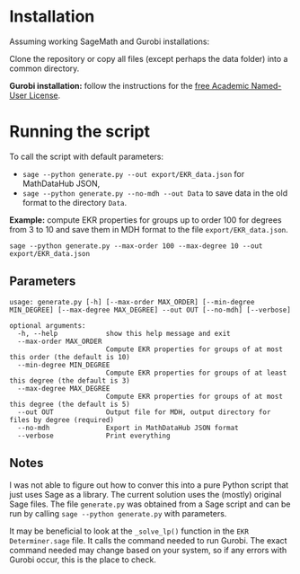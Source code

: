 # Installation

Assuming working SageMath and Gurobi installations:

Clone the repository or copy all files (except perhaps the data folder) into a common directory.

**Gurobi installation:** follow the instructions for the [free Academic Named-User License](https://www.gurobi.com/features/academic-named-user-license/).

# Running the script

To call the script with default parameters:

- `sage --python generate.py --out export/EKR_data.json` for MathDataHub JSON,
- `sage --python generate.py --no-mdh --out Data` to save data in the old format to the directory `Data`.

**Example:** compute EKR properties for groups up to order 100 for degrees from 3 to 10 and save them in MDH format to the file `export/EKR_data.json`.

```
sage --python generate.py --max-order 100 --max-degree 10 --out export/EKR_data.json
```

## Parameters

```
usage: generate.py [-h] [--max-order MAX_ORDER] [--min-degree MIN_DEGREE] [--max-degree MAX_DEGREE] --out OUT [--no-mdh] [--verbose]

optional arguments:
  -h, --help            show this help message and exit
  --max-order MAX_ORDER
                        Compute EKR properties for groups of at most this order (the default is 10)
  --min-degree MIN_DEGREE
                        Compute EKR properties for groups of at least this degree (the default is 3)
  --max-degree MAX_DEGREE
                        Compute EKR properties for groups of at most this degree (the default is 5)
  --out OUT             Output file for MDH, output directory for files by degree (required)
  --no-mdh              Export in MathDataHub JSON format
  --verbose             Print everything
```

## Notes

I was not able to figure out how to conver this into a pure Python script that just uses Sage as a library. The current solution uses the (mostly) original Sage files. The file `generate.py` was obtained from a Sage script and can be run by calling `sage --python generate.py` with parameters.

It may be beneficial to look at the `_solve_lp()` function in the `EKR Determiner.sage` file. It calls the command needed to run Gurobi. The exact command needed may change based on your system, so if any errors with Gurobi occur, this is the place to check.

